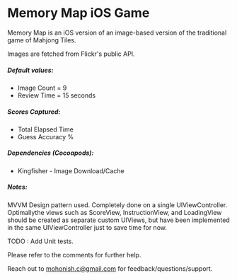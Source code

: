 # Memory Map iOS Game

Memory Map is an iOS version of an image-based version of the traditional game of Mahjong Tiles.

Images are fetched from Flickr's public API.

##### Default values:
 - Image Count = 9
 - Review Time = 15 seconds

##### Scores Captured:
 - Total Elapsed Time
 - Guess Accuracy %

##### Dependencies (Cocoapods):
 - Kingfisher - Image Download/Cache

##### Notes:

MVVM Design pattern used. Completely done on a single UIViewController. Optimallythe views such as ScoreView, InstructionView, and LoadingView should be created as separate custom UIViews, but have been implemented in the same UIViewController just to save time for now.

TODO :  Add Unit tests.

Please refer to the comments for further help.

Reach out to mohonish.c@gmail.com for feedback/questions/support.
